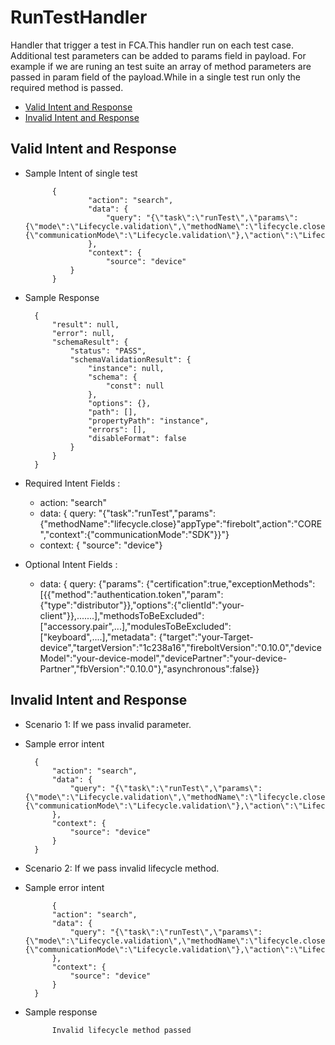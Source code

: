 # RunTestHandler 

Handler that trigger a test in FCA.This handler run on each test case. Additional test parameters can be added to params field in payload.
For example if we are runing an test suite an array of method parameters are passed in param field of the payload.While in a single test run only the required method is passed.

* [Valid Intent and Response](#valid-intent-and-response)
* [Invalid Intent and Response](#invalid-intent-and-response)

## Valid Intent and Response

- Sample Intent of single test

            {
                    "action": "search",
                    "data": {
                        "query": "{\"task\":\"runTest\",\"params\":{\"mode\":\"Lifecycle.validation\",\"methodName\":\"lifecycle.close\",\"methodParams\":\"userExit\"},\"context\":{\"communicationMode\":\"Lifecycle.validation\"},\"action\":\"Lifecycle.validation\",\"appType\":\"firebolt\"}"
                    },
                    "context": {
                        "source": "device"
                }
            }

- Sample Response

        {
            "result": null,
            "error": null,
            "schemaResult": {
                "status": "PASS",
                "schemaValidationResult": {
                    "instance": null,
                    "schema": {
                        "const": null
                    },
                    "options": {},
                    "path": [],
                    "propertyPath": "instance",
                    "errors": [],
                    "disableFormat": false
                }
            }
        }



- Required Intent Fields : 
    - action: "search"
    - data: { query: "{"task":"runTest","params":{"methodName":"lifecycle.close}"appType":"firebolt",action":"CORE","context":{"communicationMode":"SDK"}}"}
    - context: { "source": "device"}

- Optional Intent Fields :
    - data: { query: {"params": {"certification":true,"exceptionMethods": [{{"method":"authentication.token","param":{"type":"distributor"}},"options":{"clientId":"your-client"}},.......],"methodsToBeExcluded":["accessory.pair",...],"modulesToBeExcluded":["keyboard",....],"metadata": {"target":"your-Target-device","targetVersion":"1c238a16","fireboltVersion":"0.10.0","deviceModel":"your-device-model","devicePartner":"your-device-Partner","fbVersion":"0.10.0"},"asynchronous":false}}

## Invalid Intent and Response

- Scenario 1: If we pass invalid parameter.
- Sample error intent 

        {
            "action": "search",
            "data": {
                "query": "{\"task\":\"runTest\",\"params\":{\"mode\":\"Lifecycle.validation\",\"methodName\":\"lifecycle.close\",\"methodParams\":\"error\"},\"context\":{\"communicationMode\":\"Lifecycle.validation\"},\"action\":\"Lifecycle.validation\",\"appType\":\"firebolt\"}"
            },
            "context": {
                "source": "device"
            }
        }

- Scenario 2: If we pass invalid lifecycle method.
- Sample error intent 

            {
            "action": "search",
            "data": {
                "query": "{\"task\":\"runTest\",\"params\":{\"mode\":\"Lifecycle.validation\",\"methodName\":\"lifecycle.close\",\"methodParams\":\"userExit\"},\"context\":{\"communicationMode\":\"Lifecycle.validation\"},\"action\":\"Lifecycle.validation\",\"appType\":\"firebolt\"}"
            },
            "context": {
                "source": "device"
            }
        }

- Sample response

            Invalid lifecycle method passed
